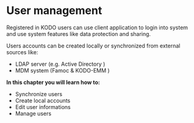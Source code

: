 # User management

Registered in KODO users can use client application to login into system and use system features like data protection and sharing.

Users accounts can be created locally or synchronized from external sources like:

* LDAP server \(e.g. Active Directory \)
* MDM system \(Famoc & KODO-EMM \)

**In this chapter you will learn how to:**

* Synchronize users
* Create local accounts
* Edit user informations
* Manage users

